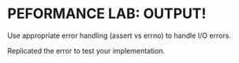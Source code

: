 # PEFORMANCE LAB: OUTPUT!

Use appropriate error handling (assert vs errno) to handle I/O errors.

Replicated the error to test your implementation.
